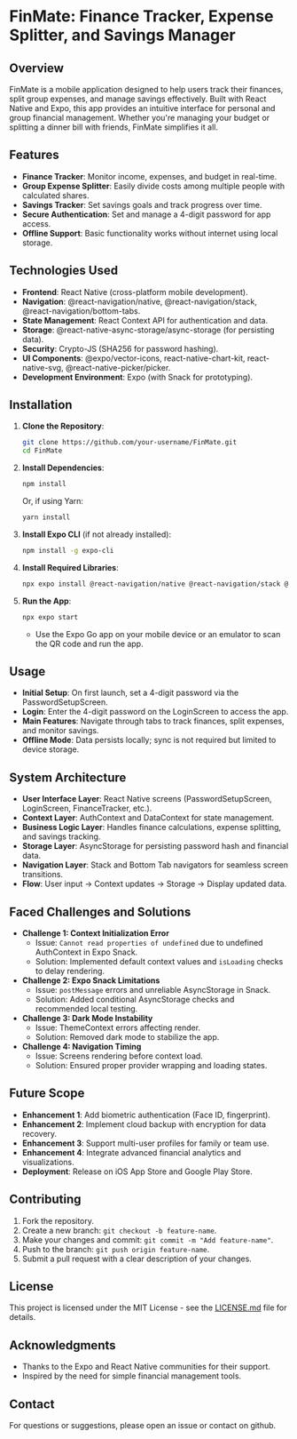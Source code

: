 # FinMate: Finance Tracker, Expense Splitter, and Savings Manager

## Overview
FinMate is a mobile application designed to help users track their finances, split group expenses, and manage savings effectively. Built with React Native and Expo, this app provides an intuitive interface for personal and group financial management. Whether you're managing your budget or splitting a dinner bill with friends, FinMate simplifies it all.

## Features
- **Finance Tracker**: Monitor income, expenses, and budget in real-time.
- **Group Expense Splitter**: Easily divide costs among multiple people with calculated shares.
- **Savings Tracker**: Set savings goals and track progress over time.
- **Secure Authentication**: Set and manage a 4-digit password for app access.
- **Offline Support**: Basic functionality works without internet using local storage.

## Technologies Used
- **Frontend**: React Native (cross-platform mobile development).
- **Navigation**: @react-navigation/native, @react-navigation/stack, @react-navigation/bottom-tabs.
- **State Management**: React Context API for authentication and data.
- **Storage**: @react-native-async-storage/async-storage (for persisting data).
- **Security**: Crypto-JS (SHA256 for password hashing).
- **UI Components**: @expo/vector-icons, react-native-chart-kit, react-native-svg, @react-native-picker/picker.
- **Development Environment**: Expo (with Snack for prototyping).

## Installation
1. **Clone the Repository**:
   ```bash
   git clone https://github.com/your-username/FinMate.git
   cd FinMate
   ```
2. **Install Dependencies**:
   ```bash
   npm install
   ```
   Or, if using Yarn:
   ```bash
   yarn install
   ```
3. **Install Expo CLI** (if not already installed):
   ```bash
   npm install -g expo-cli
   ```
4. **Install Required Libraries**:
   ```bash
   npx expo install @react-navigation/native @react-navigation/stack @react-navigation/bottom-tabs @react-native-async-storage/async-storage crypto-js @expo/vector-icons react-native-chart-kit react-native-svg @react-native-picker/picker
   ```
5. **Run the App**:
   ```bash
   npx expo start
   ```
   - Use the Expo Go app on your mobile device or an emulator to scan the QR code and run the app.

## Usage
- **Initial Setup**: On first launch, set a 4-digit password via the PasswordSetupScreen.
- **Login**: Enter the 4-digit password on the LoginScreen to access the app.
- **Main Features**: Navigate through tabs to track finances, split expenses, and monitor savings.
- **Offline Mode**: Data persists locally; sync is not required but limited to device storage.

## System Architecture
- **User Interface Layer**: React Native screens (PasswordSetupScreen, LoginScreen, FinanceTracker, etc.).
- **Context Layer**: AuthContext and DataContext for state management.
- **Business Logic Layer**: Handles finance calculations, expense splitting, and savings tracking.
- **Storage Layer**: AsyncStorage for persisting password hash and financial data.
- **Navigation Layer**: Stack and Bottom Tab navigators for seamless screen transitions.
- **Flow**: User input → Context updates → Storage → Display updated data.

## Faced Challenges and Solutions
- **Challenge 1: Context Initialization Error**
  - Issue: `Cannot read properties of undefined` due to undefined AuthContext in Expo Snack.
  - Solution: Implemented default context values and `isLoading` checks to delay rendering.
- **Challenge 2: Expo Snack Limitations**
  - Issue: `postMessage` errors and unreliable AsyncStorage in Snack.
  - Solution: Added conditional AsyncStorage checks and recommended local testing.
- **Challenge 3: Dark Mode Instability**
  - Issue: ThemeContext errors affecting render.
  - Solution: Removed dark mode to stabilize the app.
- **Challenge 4: Navigation Timing**
  - Issue: Screens rendering before context load.
  - Solution: Ensured proper provider wrapping and loading states.

## Future Scope
- **Enhancement 1**: Add biometric authentication (Face ID, fingerprint).
- **Enhancement 2**: Implement cloud backup with encryption for data recovery.
- **Enhancement 3**: Support multi-user profiles for family or team use.
- **Enhancement 4**: Integrate advanced financial analytics and visualizations.
- **Deployment**: Release on iOS App Store and Google Play Store.

## Contributing
1. Fork the repository.
2. Create a new branch: `git checkout -b feature-name`.
3. Make your changes and commit: `git commit -m "Add feature-name"`.
4. Push to the branch: `git push origin feature-name`.
5. Submit a pull request with a clear description of your changes.

## License
This project is licensed under the MIT License - see the [LICENSE.md](LICENSE.md) file for details.

## Acknowledgments
- Thanks to the Expo and React Native communities for their support.
- Inspired by the need for simple financial management tools.

## Contact
For questions or suggestions, please open an issue or contact on github.
